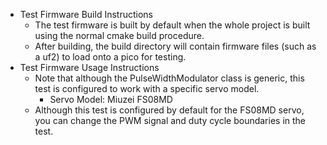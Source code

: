 * Test Firmware Build Instructions
    - The test firmware is built by default when the whole project is built using the normal cmake build procedure.
    - After building, the build directory will contain firmware files (such as a uf2) to load onto a pico for testing.
* Test Firmware Usage Instructions
    - Note that although the PulseWidthModulator class is generic, this test is configured to work with a specific servo model.
        - Servo Model: Miuzei FS08MD
    - Although this test is configured by default for the FS08MD servo, you can change the PWM signal and duty cycle boundaries in the test.